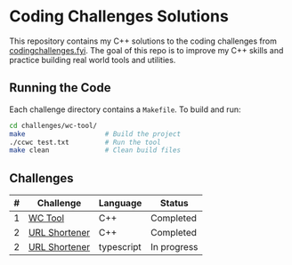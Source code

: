 # Coding Challenges Solutions

This repository contains my C++ solutions to the coding challenges from [codingchallenges.fyi](https://codingchallenges.fyi). The goal of this repo is to improve my C++ skills and practice building real world tools and utilities.

## Running the Code

Each challenge directory contains a `Makefile`. To build and run:

```bash
cd challenges/wc-tool/
make                    # Build the project
./ccwc test.txt         # Run the tool
make clean              # Clean build files
```

## Challenges

| #   | Challenge                                            | Language   | Status      |
| --- | ---------------------------------------------------- | ---------- | ----------- |
| 1   | [WC Tool](challenges/wc-tool/)                       | C++        | Completed   |
| 2   | [URL Shortener](challenges/url-shortener/cpp)        | C++        | Completed   |
| 2   | [URL Shortener](challenges/url-shortener/typescript) | typescript | In progress |
